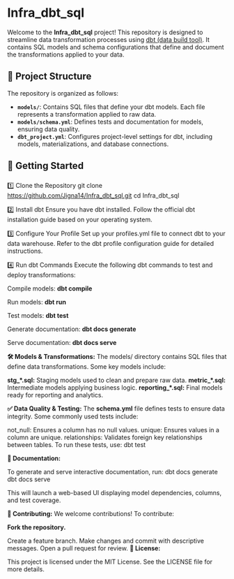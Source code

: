 # Infra_dbt_sql

Welcome to the **Infra_dbt_sql** project! This repository is designed to streamline data transformation processes using [dbt (data build tool)](https://www.getdbt.com/). It contains SQL models and schema configurations that define and document the transformations applied to your data.

## 📂 Project Structure

The repository is organized as follows:

- **`models/`**: Contains SQL files that define your dbt models. Each file represents a transformation applied to raw data.
- **`models/schema.yml`**: Defines tests and documentation for models, ensuring data quality.
- **`dbt_project.yml`**: Configures project-level settings for dbt, including models, materializations, and database connections.

## 🚀 Getting Started

### 
1️⃣ Clone the Repository
git clone https://github.com/Jigna14/Infra_dbt_sql.git
cd Infra_dbt_sql

2️⃣ Install dbt
Ensure you have dbt installed. Follow the official dbt installation guide based on your operating system.

3️⃣ Configure Your Profile
Set up your profiles.yml file to connect dbt to your data warehouse. Refer to the dbt profile configuration guide for detailed instructions.

4️⃣ Run dbt Commands
Execute the following dbt commands to test and deploy transformations:

Compile models:
**dbt compile**

Run models:
**dbt run**

Test models:
**dbt test**

Generate documentation:
**dbt docs generate**

Serve documentation:
**dbt docs serve**


**🛠 Models & Transformations:**
The models/ directory contains SQL files that define data transformations. Some key models include:

**stg_*.sql:** Staging models used to clean and prepare raw data.
**metric_*.sql:** Intermediate models applying business logic.
**reporting_*.sql:** Final models ready for reporting and analytics.

**✅ Data Quality & Testing:**
The **schema.yml** file defines tests to ensure data integrity. Some commonly used tests include:

not_null: Ensures a column has no null values.
unique: Ensures values in a column are unique.
relationships: Validates foreign key relationships between tables.
To run these tests, use:
dbt test

**📖 Documentation:** 

To generate and serve interactive documentation, run:
dbt docs generate
dbt docs serve

This will launch a web-based UI displaying model dependencies, columns, and test coverage.

**📌 Contributing:**
We welcome contributions! To contribute:

**Fork the repository.**

Create a feature branch.
Make changes and commit with descriptive messages.
Open a pull request for review.
**📄 License:**

This project is licensed under the MIT License. See the LICENSE file for more details.
